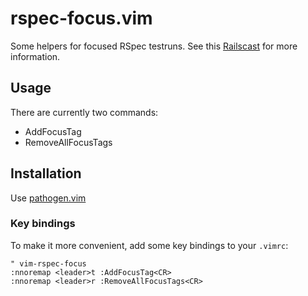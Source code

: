 rspec-focus.vim
===============

Some helpers for focused RSpec testruns. See this [Railscast](http://railscasts.com/episodes/285-spork) for more information.

## Usage

There are currently two commands:
* AddFocusTag
* RemoveAllFocusTags

## Installation

Use [pathogen.vim](https://github.com/tpope/vim-pathogen)

### Key bindings
To make it more convenient, add some key bindings to your `.vimrc`:

    " vim-rspec-focus
    :nnoremap <leader>t :AddFocusTag<CR>
    :nnoremap <leader>r :RemoveAllFocusTags<CR>
